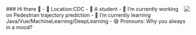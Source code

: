 <img align="right" src="https://github-readme-stats.vercel.app/api?username=SaoDiSengA&show_icons=true&icon_color=CE1D2D&text_color=718096&bg_color=ffffff&hide_title=true" />
### Hi there 👋
- 🤔 Location:CDC
- 💬 A student
- 🔭 I’m currently working on Pedestrian trajectory prediction
- 🌱 I’m currently learning Java/Vue/MachineLearning/DeepLearning
- 😄 Pronouns: Why you always in a mood?
<!-- - ⚡ Fun fact: ... -->
<!-- - 👯 I’m studying at TYUT -->
<!-- - 📫 How to reach me: ... -->
